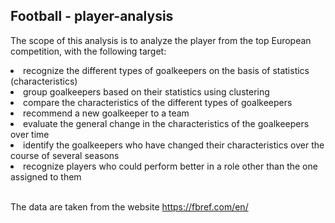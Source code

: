 <h2> Football - player-analysis </h2>

The scope of this analysis is to analyze the player from the top European competition, with the following target:


<li> recognize the different types of goalkeepers on the basis of statistics (characteristics) </li>


<li> group goalkeepers based on their statistics using clustering </li>


<li> compare the characteristics of the different types of goalkeepers </li>


<li> recommend a new goalkeeper to a team </li>


<li> evaluate the general change in the characteristics of the goalkeepers over time</li>


<li> identify the goalkeepers who have changed their characteristics over the course of several seasons </li>


<li> recognize players who could perform better in a role other than the one assigned to them </li>

<br />


The data are taken from the website https://fbref.com/en/

